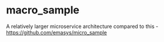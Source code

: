 # macro_sample
A relatively larger microservice architecture compared to this - https://github.com/emasys/micro_sample
